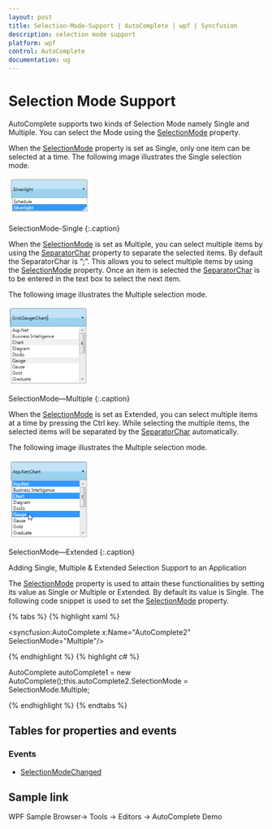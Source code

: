 ```yaml
---
layout: post
title: Selection-Mode-Support | AutoComplete | wpf | Syncfusion
description: selection mode support
platform: wpf
control: AutoComplete
documentation: ug
---
```


# Selection Mode Support

AutoComplete supports two kinds of Selection Mode namely Single and Multiple. You can select the Mode using the [SelectionMode](https://help.syncfusion.com/cr/wpf/Syncfusion.Tools.Wpf~Syncfusion.Windows.Tools.Controls.AutoComplete~SelectionMode.html) property. 

When the [SelectionMode](https://help.syncfusion.com/cr/wpf/Syncfusion.Tools.Wpf~Syncfusion.Windows.Tools.Controls.AutoComplete~SelectionMode.html) property is set as Single, only one item can be selected at a time. The following image illustrates the Single selection mode.

![selection mode support](Selection-Mode-Support_images/Selection-Mode-Support_img1.png)

SelectionMode-Single
{:.caption}

When the [SelectionMode](https://help.syncfusion.com/cr/wpf/Syncfusion.Tools.Wpf~Syncfusion.Windows.Tools.Controls.AutoComplete~SelectionMode.html) is set as Multiple, you can select multiple items by using the [SeparatorChar](https://help.syncfusion.com/cr/wpf/Syncfusion.Tools.Wpf~Syncfusion.Windows.Tools.Controls.AutoComplete~SeparatorChar.html) property to separate the selected items. By default the SeparatorChar is “;”. This allows you to select multiple items by using the [SelectionMode](https://help.syncfusion.com/cr/wpf/Syncfusion.Tools.Wpf~Syncfusion.Windows.Tools.Controls.AutoComplete~SelectionMode.html) property. Once an item is selected the [SeparatorChar](https://help.syncfusion.com/cr/wpf/Syncfusion.Tools.Wpf~Syncfusion.Windows.Tools.Controls.AutoComplete~SeparatorChar.html) is to be entered in the text box to select the next item.

The following image illustrates the Multiple selection mode.

![selection mode support](Selection-Mode-Support_images/Selection-Mode-Support_img2.png)

SelectionMode—Multiple
{:.caption}

When the [SelectionMode](https://help.syncfusion.com/cr/wpf/Syncfusion.Tools.Wpf~Syncfusion.Windows.Tools.Controls.AutoComplete~SelectionMode.html) is set as Extended, you can select multiple items at a time by pressing the Ctrl key. While selecting the multiple items, the selected items will be separated by the [SeparatorChar](https://help.syncfusion.com/cr/wpf/Syncfusion.Tools.Wpf~Syncfusion.Windows.Tools.Controls.AutoComplete~SeparatorChar.html) automatically.

The following image illustrates the Multiple selection mode.

![selection mode support](Selection-Mode-Support_images/Selection-Mode-Support_img3.png)

SelectionMode—Extended
{:.caption}

Adding Single, Multiple & Extended Selection Support to an Application 

The [SelectionMode](https://help.syncfusion.com/cr/wpf/Syncfusion.Tools.Wpf~Syncfusion.Windows.Tools.Controls.AutoComplete~SelectionMode.html) property is used to attain these functionalities by setting its value as Single or Multiple or Extended. By default its value is Single. The following code snippet is used to set the [SelectionMode](https://help.syncfusion.com/cr/wpf/Syncfusion.Tools.Wpf~Syncfusion.Windows.Tools.Controls.AutoComplete~SelectionMode.html) property. 

{% tabs %}
{% highlight xaml %}

<syncfusion:AutoComplete x:Name="AutoComplete2" SelectionMode="Multiple"/>

{% endhighlight %}
{% highlight c# %}

AutoComplete autoComplete1 = new AutoComplete();this.autoComplete2.SelectionMode = SelectionMode.Multiple;

{% endhighlight %}
{% endtabs %}

## Tables for properties and events

### Events

* [SelectionModeChanged](https://help.syncfusion.com/cr/wpf/Syncfusion.Tools.Wpf~Syncfusion.Windows.Tools.Controls.AutoComplete~SelectionModeChanged_EV.html)

## Sample link

WPF Sample Browser-> Tools -> Editors -> AutoComplete Demo
